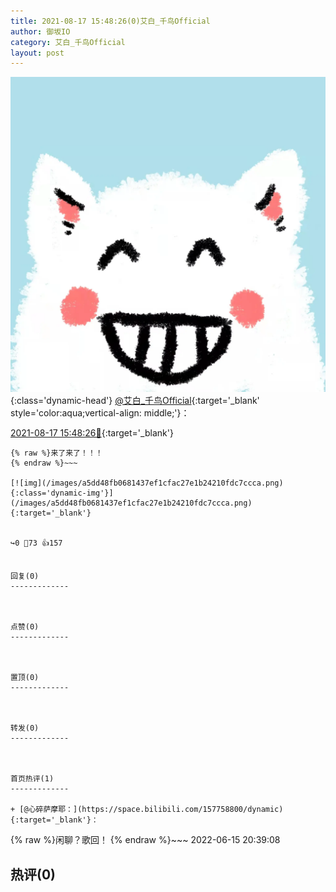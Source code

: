 ```yaml
---
title: 2021-08-17 15:48:26(0)艾白_千鸟Official
author: 御坂IO
category: 艾白_千鸟Official
layout: post
---
```


![img](/images/9ae8b9445fd0665cc014d9080156a45271be73c6.jpg){:class='dynamic-head'}
[@艾白_千鸟Official](https://space.bilibili.com/334537711/dynamic){:target='_blank' style='color:aqua;vertical-align: middle;'}：

[2021-08-17 15:48:26🔗](https://t.bilibili.com/559840852372597102){:target='_blank'}

~~~
{% raw %}来了来了！！！
{% endraw %}~~~

[![img](/images/a5dd48fb0681437ef1cfac27e1b24210fdc7ccca.png){:class='dynamic-img'}](/images/a5dd48fb0681437ef1cfac27e1b24210fdc7ccca.png){:target='_blank'}


↪️0 💬73 👍157


回复(0)
-------------



点赞(0)
-------------



置顶(0)
-------------



转发(0)
-------------



首页热评(1)
-------------

+ [@心碎萨摩耶：](https://space.bilibili.com/157758800/dynamic){:target='_blank'}：
~~~
{% raw %}闲聊？歌回！
{% endraw %}~~~
2022-06-15 20:39:08


热评(0)
-------------



